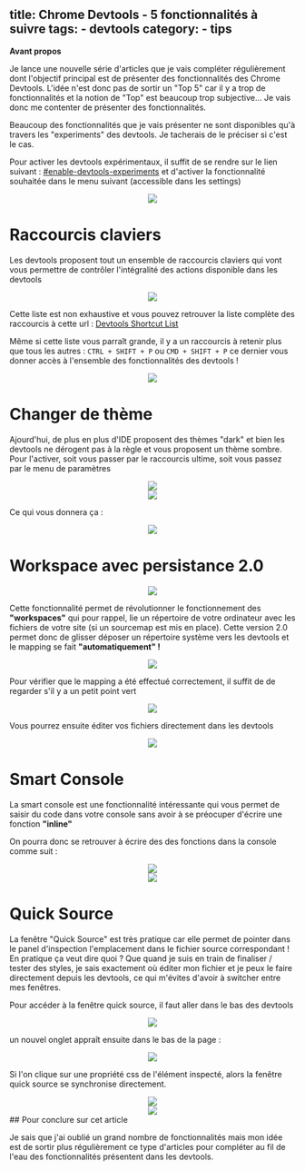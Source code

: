 title: Chrome Devtools - 5 fonctionnalités à suivre
tags:
    - devtools
category:
    - tips
---


**Avant propos**

Je lance une nouvelle série d'articles que je vais compléter régulièrement dont l'objectif principal est de présenter des fonctionnalités des Chrome Devtools. L'idée n'est donc pas de sortir un "Top 5" car il y a trop de fonctionnalités et la notion de "Top" est beaucoup trop subjective... Je vais donc me contenter de présenter des fonctionnalités.

Beaucoup des fonctionnalités que je vais présenter ne sont disponibles qu'à travers les "experiments" des devtools. Je tacherais de le préciser si c'est le cas.

Pour activer les devtools expérimentaux, il suffit de se rendre sur le lien suivant : [#enable-devtools-experiments](chrome://flags/#enable-devtools-experiments) et d'activer la fonctionnalité souhaitée dans le menu suivant (accessible dans les settings)

<div style="text-align:center; width:100%;">
    <img src="/assets/2017-devtools/activate_experiment.png">
</div>

# Raccourcis claviers <div chrome='stable'></div>

Les devtools proposent tout un ensemble de raccourcis claviers qui vont vous permettre de contrôler l'intégralité des actions disponible dans les devtools

<div style="text-align:center; width:100%;">
    <img src="/assets/2017-devtools/shortcut.png">
</div>

Cette liste est non exhaustive et vous pouvez retrouver la liste complète des raccourcis à cette url : [Devtools Shortcut List](https://developers.google.com/web/tools/chrome-devtools/iterate/inspect-styles/shortcuts)

Même si cette liste vous parraît grande, il y a un raccourcis à retenir plus que tous les autres : `CTRL + SHIFT + P` ou `CMD + SHIFT + P` ce dernier vous donner accès à l'ensemble des fonctionnalités des devtools ! 


<div style="text-align:center; width:100%;">
    <img src="/assets/2017-devtools/ultime_shortcut.png">
</div>


# Changer de thème <div chrome='stable'></div>

Ajourd'hui, de plus en plus d'IDE proposent des thèmes "dark" et bien les devtools ne dérogent pas à la règle et vous proposent un thème sombre. Pour l'activer, soit vous passer par le raccourcis ultime, soit vous passez par le menu de paramètres

<div style="text-align:center; width:100%;">
    <img src="/assets/2017-devtools/theme_menu.png">
</div>

<div style="text-align:center; width:100%;">
    <img src="/assets/2017-devtools/theme_shortcut.png">
</div>

Ce qui vous donnera ça : 

<div style="text-align:center; width:100%;">
    <img src="/assets/2017-devtools/theme_dark.png">
</div>


# Workspace avec persistance 2.0 <i class="fa fa-flask"></i>  <div chrome='stable'></div>

<div style="text-align:center; width:100%;">
    <img src="/assets/2017-devtools/persistance_activate.png">
</div>

Cette fonctionnalité permet de révolutionner le fonctionnement des **"workspaces"** qui pour rappel, lie un répertoire de votre ordinateur avec les fichiers de votre site (si un sourcemap est mis en place). Cette version 2.0 permet donc de glisser déposer un répertoire système vers les devtools et le mapping se fait **"automatiquement" !** 

<div style="text-align:center; width:100%;">
    <img src="/assets/2017-devtools/workspace.gif">
</div>


Pour vérifier que le mapping a été effectué correctement, il suffit de de regarder s'il y a un petit point vert 

<div style="text-align:center; width:100%;">
    <img src="/assets/2017-devtools/persistance_2.0.png">
</div>

Vous pourrez ensuite éditer vos fichiers directement dans les devtools


<div style="text-align:center; width:100%;">
    <img src="/assets/2017-devtools/workspace_2.gif">
</div>

# Smart Console <div chrome="stable"></div>

La smart console est une fonctionnalité intéressante qui vous permet de saisir du code dans votre console sans avoir à se préocuper d'écrire une fonction **"inline"**

On pourra donc se retrouver à écrire des des fonctions dans la console comme suit : 

<div style="text-align:center; width:100%;">
    <img src="/assets/2017-devtools/smart_console.png">
</div>


<div style="text-align:center; width:100%;">
    <img src="/assets/2017-devtools/smart_console.gif">
</div>


# Quick Source <div chrome="stable"></div>

La fenêtre "Quick Source" est très pratique car elle permet de pointer dans le panel d'inspection l'emplacement dans le fichier source correspondant ! En pratique ça veut dire quoi ? Que quand je suis en train de finaliser / tester des styles, je sais exactement où éditer mon fichier et je peux le faire directement depuis les devtools, ce qui m'évites d'avoir à switcher entre mes fenêtres.

Pour accéder à la fenêtre quick source, il faut aller dans le bas des devtools

<div style="text-align:center; width:100%;">
    <img src="/assets/2017-devtools/quick_source_activate.png">
</div>

un nouvel onglet appraît ensuite dans le bas de la page : 

<div style="text-align:center; width:100%;">
    <img src="/assets/2017-devtools/panel_quick_source.png">
</div>

Si l'on clique sur une propriété css de l'élément inspecté, alors la fenêtre quick source se synchronise directement.

<div style="text-align:center; width:100%;">
    <img src="/assets/2017-devtools/quick_source_in_action.png">
</div>


<div style="text-align:center; width:100%;">
    <img src="/assets/2017-devtools/quicksource.gif">
</div>
## Pour conclure sur cet article

Je sais que j'ai oublié un grand nombre de fonctionnalités mais mon idée est de sortir plus régulièrement ce type d'articles pour compléter au fil de l'eau des fonctionnalités présentent dans les devtools.

<script type="text/javascript" src="/assets/js_helper/jef-binomed-helper.js"></script>
<script type="text/javascript" src="/assets/2017-devtools/devtools.js"></script>

